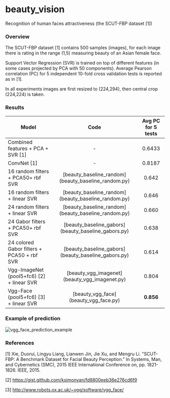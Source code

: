 # beauty_vision
Recognition of human faces attractiveness (the SCUT-FBP dataset [1])

### Overview

The SCUT-FBP dataset [1] contains 500 samples (images), for each image there is rating in the range (1,5) measuring beauty of an Asian female face.

Support Vector Regression (SVR) is trained on top of different features (in some cases projected by PCA with 50 components).
Average Pearson correlation (PC) for 5 independent 10-fold cross validation tests is reported as in [1].

In all experiments images are first resized to (224,294), then central crop (224,224) is taken.


### Results

Model						| Code	 						|  Avg PC for 5 tests
-------						|  :--------:						|  :--------:
Combined features + PCA + SVR [1] 		| - 							|  0.6433
ConvNet [1] 					| - 							|  0.8187
16 random filters + PCA50+ rbf SVR 		| [beauty_baseline_random] (beauty_baseline_random.py) 	|  0.642
16 random filters + linear SVR 			| [beauty_baseline_random] (beauty_baseline_random.py) 	|  0.646
24 random filters + linear SVR 			| [beauty_baseline_random] (beauty_baseline_random.py) 	|  0.660
24 Gabor filters + PCA50+ rbf SVR 		| [beauty_baseline_gabors] (beauty_baseline_gabors.py) 	|  0.638
24 colored Gabor filters + PCA50 + rbf SVR 	| [beauty_baseline_gabors] (beauty_baseline_gabors.py) 	|  0.614
Vgg-ImageNet (pool5+fc6) [2] + linear SVR	| [beauty_vgg_imagenet] (beauty_vgg_imagenet.py) 	|  0.804
Vgg-Face (pool5+fc6) [3] + linear SVR 		| [beauty_vgg_face] (beauty_vgg_face.py) 		|  **0.856**


### Example of prediction

![vgg_face_prediction_example](https://raw.githubusercontent.com/bknyaz/beauty_vision/master/figs/vgg_face_prediction_example.png)


### References

[1] Xie, Duorui, Lingyu Liang, Lianwen Jin, Jie Xu, and Mengru Li. "SCUT-FBP: A Benchmark Dataset for Facial Beauty Perception." In Systems, Man, and Cybernetics (SMC), 2015 IEEE International Conference on, pp. 1821-1826. IEEE, 2015.

[2] https://gist.github.com/ksimonyan/fd8800eeb36e276cd6f9

[3] http://www.robots.ox.ac.uk/~vgg/software/vgg_face/
